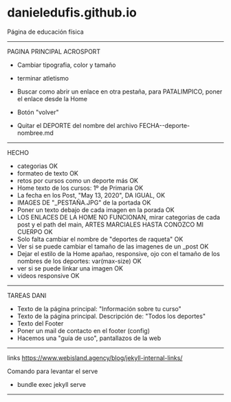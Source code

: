 # danieledufis.github.io

Página de educación física

---

PAGINA PRINCIPAL ACROSPORT
- Cambiar tipografia, color y tamaño
- terminar atletismo
- Buscar como abrir un enlace en otra pestaña, para PATALIMPICO, poner el enlace desde la Home 

- Botón "volver"
- Quitar el DEPORTE del nombre del archivo FECHA--deporte-nombree.md

---

HECHO
- categorias OK
- formateo de texto OK
- retos por cursos como un deporte más OK
- Home texto de los cursos: 1º de Primaria OK
- La fecha en los Post, "May 13, 2020", DA IGUAL, OK
- IMAGES DE "_PESTAÑA.JPG" de la portada OK
- Poner un texto debajo de cada imagen en la porada OK
- LOS ENLACES DE LA HOME NO FUNCIONAN, mirar categorias de cada post y el path del main, ARTES MARCIALES HASTA CONOZCO MI CUERPO OK
- Solo falta cambiar el nombre de "deportes de raqueta" OK
- Ver si se puede cambiar el tamaño de las imagenes de un _post OK
- Dejar el estilo de la Home apañao, responsive, ojo con el tamaño de los nombres de los deportes: var(max-size) OK
- ver si se puede linkar una imagen OK
- videos responsive OK

---

TAREAS DANI
- Texto de la página principal: "Información sobre tu curso" 
- Texto de la página principal. Descripción de: "Todos los deportes"
- Texto del Footer
- Poner un mail de contacto en el footer (config)
- Hacemos una "guía de uso", pantallazos de la web

---

links
https://www.webisland.agency/blog/jekyll-internal-links/

<!--[![An old rock in the desert](/images/0-test-pagina-principal.png "Atletismo TEST")](https://www.flickr.com/photos/beaurogers/31833779864/in/photolist-Qv3rFw-34mt9F-a9Cmfy-5Ha3Zi-9msKdv-o3hgjr-hWpUte-4WMsJ1-KUQ8N-deshUb-vssBD-6CQci6-8AFCiD-zsJWT-nNfsgB-dPDwZJ-bn9JGn-5HtSXY-6CUhAL-a4UTXB-ugPum-KUPSo-fBLNm-6CUmpy-4WMsc9-8a7D3T-83KJev-6CQ2bK-nNusHJ-a78rQH-nw3NvT-7aq2qf-8wwBso-3nNceh-ugSKP-4mh4kh-bbeeqH-a7biME-q3PtTf-brFpgb-cg38zw-bXMZc-nJPELD-f58Lmo-bXMYG-bz8AAi-bxNtNT-bXMYi-bXMY6-bXMYv)
-->

Comando para levantar el serve
- bundle exec jekyll serve


---

